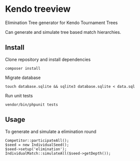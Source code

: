 # Kendo treeview
Elimination Tree generator for Kendo Tournament Trees

Can generate and simulate tree based match hierarchies.

## Install

Clone repository and install dependencies
```
composer install
```
Migrate database
```
touch database.sqlite && sqlite3 database.sqlite < data.sql
```

Run unit tests
```
vendor/bin/phpunit tests
```

## Usage

To generate and simulate a elimination round 
```
Competitor::participateAll();
$seed = new IndividualSeed();
$seed->setup('elimination');
IndividualMatch::simulateAll($seed->getDepth());
```
